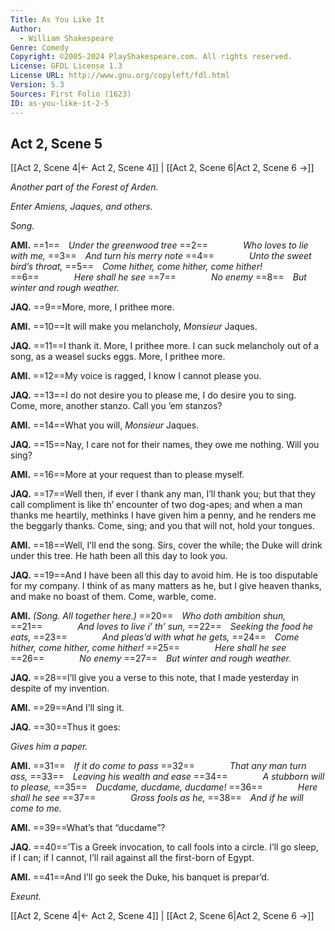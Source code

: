 ```yaml
---
Title: As You Like It
Author: 
  - William Shakespeare
Genre: Comedy
Copyright: ©2005-2024 PlayShakespeare.com. All rights reserved.
License: GFDL License 1.3
License URL: http://www.gnu.org/copyleft/fdl.html
Version: 5.3
Sources: First Folio (1623)
ID: as-you-like-it-2-5
---
```


## Act 2, Scene 5
[[Act 2, Scene 4|← Act 2, Scene 4]] | [[Act 2, Scene 6|Act 2, Scene 6 →]]

*Another part of the Forest of Arden.*

*Enter Amiens, Jaques, and others.*

*Song.*

**AMI.**
==1== *Under the greenwood tree*
==2==    *Who loves to lie with me,*
==3== *And turn his merry note*
==4==    *Unto the sweet bird’s throat,*
==5== *Come hither, come hither, come hither!*
==6==    *Here shall he see*
==7==    *No enemy*
==8== *But winter and rough weather.*

**JAQ.**
==9==More, more, I prithee more.

**AMI.**
==10==It will make you melancholy, *Monsieur* Jaques.

**JAQ.**
==11==I thank it. More, I prithee more. I can suck melancholy out of a song, as a weasel sucks eggs. More, I prithee more.

**AMI.**
==12==My voice is ragged, I know I cannot please you.

**JAQ.**
==13==I do not desire you to please me, I do desire you to sing. Come, more, another stanzo. Call you ’em stanzos?

**AMI.**
==14==What you will, *Monsieur* Jaques.

**JAQ.**
==15==Nay, I care not for their names, they owe me nothing. Will you sing?

**AMI.**
==16==More at your request than to please myself.

**JAQ.**
==17==Well then, if ever I thank any man, I’ll thank you; but that they call compliment is like th’ encounter of two dog-apes; and when a man thanks me heartily, methinks I have given him a penny, and he renders me the beggarly thanks. Come, sing; and you that will not, hold your tongues.

**AMI.**
==18==Well, I’ll end the song. Sirs, cover the while; the Duke will drink under this tree. He hath been all this day to look you.

**JAQ.**
==19==And I have been all this day to avoid him. He is too disputable for my company. I think of as many matters as he, but I give heaven thanks, and make no boast of them. Come, warble, come.

**AMI.**
*(Song. All together here.)*
==20== *Who doth ambition shun,*
==21==    *And loves to live i’ th’ sun,*
==22== *Seeking the food he eats,*
==23==    *And pleas’d with what he gets,*
==24== *Come hither, come hither, come hither!*
==25==    *Here shall he see*
==26==    *No enemy*
==27== *But winter and rough weather.*

**JAQ.**
==28==I’ll give you a verse to this note, that I made yesterday in despite of my invention.

**AMI.**
==29==And I’ll sing it.

**JAQ.**
==30==Thus it goes:

*Gives him a paper.*

**AMI.**
==31== *If it do come to pass*
==32==    *That any man turn ass,*
==33== *Leaving his wealth and ease*
==34==    *A stubborn will to please,*
==35== *Ducdame, ducdame, ducdame!*
==36==    *Here shall he see*
==37==    *Gross fools as he,*
==38== *And if he will come to me.*

**AMI.**
==39==What’s that “ducdame”?

**JAQ.**
==40==’Tis a Greek invocation, to call fools into a circle. I’ll go sleep, if I can; if I cannot, I’ll rail against all the first-born of Egypt.

**AMI.**
==41==And I’ll go seek the Duke, his banquet is prepar’d.

*Exeunt.*

[[Act 2, Scene 4|← Act 2, Scene 4]] | [[Act 2, Scene 6|Act 2, Scene 6 →]]
